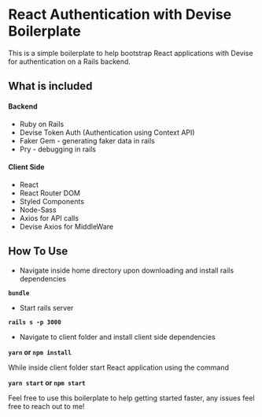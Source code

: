 # React Authentication with Devise Boilerplate
This is a simple boilerplate to help bootstrap React applications with Devise for authentication on a Rails backend. 

## What is included

#### Backend
* Ruby on Rails
* Devise Token Auth (Authentication using Context API)
* Faker Gem - generating faker data in rails
* Pry - debugging in rails

#### Client Side
* React
* React Router DOM
* Styled Components
* Node-Sass
* Axios for API calls
* Devise Axios for MiddleWare 

## How To Use

* Navigate inside home directory upon downloading and install rails dependencies

**`bundle`**

* Start rails server

**`rails s -p 3000`**

* Navigate to client folder and install client side dependencies

**`yarn` or `npm install`**

While inside client folder start React application using the command

**`yarn start` or `npm start`**

Feel free to use this boilerplate to help getting started faster, any issues feel free to reach out to me!